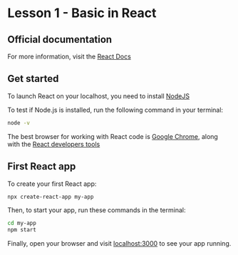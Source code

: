 # Lesson 1 - Basic in React

## Official documentation

For more information, visit the [React Docs](https://react.dev/learn)

## Get started

To launch React on your localhost, you need to install [NodeJS](https://nodejs.org/en)

To test if Node.js is installed, run the following command in your terminal:

```bash
node -v
```
The best browser for working with React code is [Google Chrome](https://www.google.com/chrome), along with the [React developers tools](https://chromewebstore.google.com/detail/react-developer-tools)


## First React app

To create your first React app:
```bash
npx create-react-app my-app
```

Then, to start your app, run these commands in the terminal:

```bash
cd my-app
npm start
```

Finally, open your browser and visit [localhost:3000](http://localhost:3000) to see your app running.